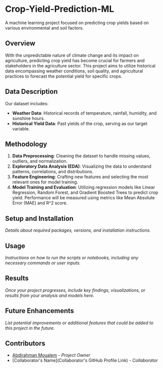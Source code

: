 # Crop-Yield-Prediction-ML
A machine learning project focused on predicting crop yields based on various environmental and soil factors.

## Overview
With the unpredictable nature of climate change and its impact on agriculture, predicting crop yield has become crucial for farmers and stakeholders in the agriculture sector. This project aims to utilize historical data encompassing weather conditions, soil quality, and agricultural practices to forecast the potential yield for specific crops.

## Data Description
Our dataset includes:

- **Weather Data**: Historical records of temperature, rainfall, humidity, and sunshine hours.
- **Historical Yield Data**: Past yields of the crop, serving as our target variable.

## Methodology
1. **Data Preprocessing**: Cleaning the dataset to handle missing values, outliers, and normalization.
2. **Exploratory Data Analysis (EDA)**: Visualizing the data to understand patterns, correlations, and distributions.
3. **Feature Engineering**: Crafting new features and selecting the most relevant ones for model training.
4. **Model Training and Evaluation**: Utilizing regression models like Linear Regression, Random Forest, and Gradient Boosted Trees to predict crop yield. Performance will be measured using metrics like Mean Absolute Error (MAE) and R^2 score.

## Setup and Installation
*Details about required packages, versions, and installation instructions.*

## Usage
*Instructions on how to run the scripts or notebooks, including any necessary commands or user inputs.*

## Results
*Once your project progresses, include key findings, visualizations, or results from your analysis and models here.*

## Future Enhancements
*List potential improvements or additional features that could be added to this project in the future.*

## Contributors
- [Abdirahman Moualem](AbdirahmanMoualem29) - *Project Owner*
- [Collaborator's Name](Collaborator's GitHub Profile Link) - *Collaborator*


